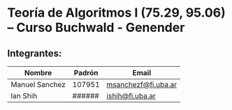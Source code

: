 # Teoría de Algoritmos I (75.29, 95.06) – Curso Buchwald - Genender

## Integrantes:

| Nombre         | Padrón | Email               |
| -------------- | ------ | ------------------- |
| Manuel Sanchez | 107951 | msanchezf@fi.uba.ar |
| Ian Shih       | ###### | ishih@fi.uba.ar     |
